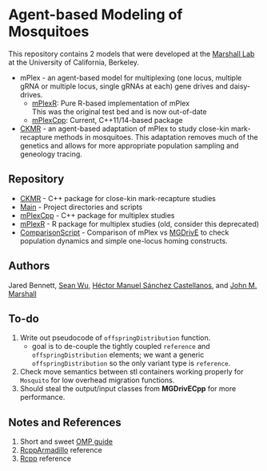 # Agent-based Modeling of Mosquitoes

This repository contains 2 models that were developed at the [Marshall Lab](https://www.marshalllab.com) 
at the University of California, Berkeley.  
  
  * mPlex - an agent-based model for multiplexing (one locus, multiple gRNA or 
  multiple locus, single gRNAs at each) gene drives and daisy-drives. 
    * [mPlexR](./mPlexR): Pure R-based implementation of mPlex  
    This was the original test bed and is now out-of-date
    * [mPlexCpp](./mPlexCpp): Current, C++11/14-based package
  * [CKMR](./CKMR) - an agent-based adaptation of mPlex to study close-kin mark-recapture 
  methods in mosquitoes. This adaptation removes much of the genetics and allows for 
  more appropriate population sampling and geneology tracing. 

## Repository
  * [CKMR](./CKMR) - C++ package for close-kin mark-recapture studies
  * [Main](./Main) - Project directories and scripts
  * [mPlexCpp](./mPlexCpp) - C++ package for multiplex studies
  * [mPlexR](./mPlexR) - R package for multiplex studies (old, consider this deprecated)
  * [ComparisonScript](./ComparisonScript.R) - Comparison of mPlex vs [MGDrivE](https://cran.r-project.org/package=MGDrivE) 
  to check population dynamics and simple one-locus homing constructs. 

## Authors
Jared Bennett, [Sean Wu](https://slwu89.github.io), [Héctor Manuel Sánchez Castellanos](https://chipdelmal.github.io), and [John M. Marshall](http://sph.berkeley.edu/john-marshall)

## To-do
  1. Write out pseudocode of `offspringDistribution` function.
      * goal is to de-couple the tightly coupled `reference` and `offspringDistribution` 
    elements; we want a generic `offspringDistribution` so the only variant type is `reference`.
  2. Check move semantics between stl containers working properly for `Mosquito` for low overhead migration functions.
  3. Should steal the output/input classes from **MGDrivECpp** for more performance.

## Notes and References
 1. Short and sweet [OMP guide](https://chryswoods.com/beginning_openmp/README.html)
 2. [RcppArmadillo](http://arma.sourceforge.net/docs.html#uword) reference
 3. [Rcpp](https://teuder.github.io/rcpp4everyone_en/) reference

